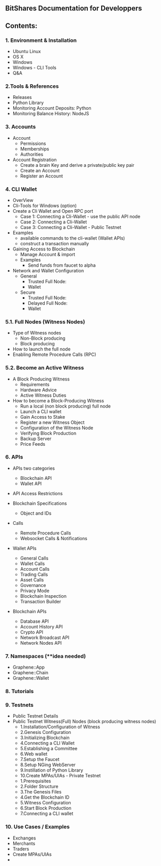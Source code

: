 ## BitShares Documentation for Developpers

## Contents:

### 1. Environment & Installation 
   - Ubuntu Linux
   - OS X
   - Windows
   - Windows - CLI Tools
   - Q&A
### 2.Tools & References 
   - Releases
   - Python Library
   - Monitoring Account Deposits: Python
   - Monitoring Balance History: NodeJS
     
### 3. Accounts
   - Account
      - Permissions
      - Memberships
      - Authorities
   - Account Registration
      - Create a brain Key and derive a private/public key pair
      - Create an Account
      - Register an Account

### 4. CLI Wallet
   - OverView
   - Cli-Tools for Windows (option)
   - Create a Cli Wallet and Open RPC port
      - Case 1: Connecting a Cli-Wallet - use the public API node
      - Case 2: Connecting a Cli-Wallet
      - Case 3: Connecting a Cli-Wallet - Public Testnet
   - Examples 
      - available commands to the cli-wallet (Wallet APIs) 
      - construct a transaction manually
   - Gaining Access to Blockchain
      - Manage Account & import
      - Examples 
         - Send funds from faucet to alpha 
   - Network and Wallet Configuration
      - General 
         - Trusted Full Node:
         - Wallet
      - Secure 
         - Trusted Full Node:
         - Delayed Full Node:
         - Wallet

### 5.1. Full Nodes (Witness Nodes)
   - Type of Witness nodes
      - Non-Block producing
      - Block producing
   - How to launch the full node
   - Enabling Remote Procedure Calls (RPC)

### 5.2. Become an Active Witness
   - A Block Producing Witness
       - Requirements
       - Hardware Advice
       - Active Witness Duties
   - How to become a Block-Producing Witness
       - Run a local (non block producing) full node
       - Launch a CLI wallet
       - Gain Access to Stake
       - Register a new Witness Object
       - Configuration of the Witness Node
       - Verifying Block Production
       - Backup Server
       - Price Feeds

### 6. APIs
   - APIs two categories
      - Blockchain API
      - Wallet API
   - API Access Restrictions
   - Blockchain Specifications
      - Object and IDs
   - Calls
      - Remote Procedure Calls
      - Websocket Calls & Notifications

   - Wallet APIs
      - General Calls
      - Wallet Calls
      - Account Calls
      - Trading Calls
      - Asset Calls
      - Governance
      - Privacy Mode
      - Blockchain Inspection
      - Transaction Builder
   - Blockchain APIs 
      - Database API
      - Account History API
      - Crypto API
      - Network Broadcast API
      - Network Nodes API   
   
### 7. Namespaces (**idea needed)
   - Graphene::App
   - Graphene::Chain
   - Graphene::Wallet
### 8. Tutorials

### 9. Testnets
   - Public Testnet Details
   - Public Testnet Witness(Full) Nodes (block producing witness nodes) 
       - 1.Installation/Configuration of Witness
       - 2.Genesis Configuration
       - 3.Initializing Blockchain
       - 4.Connecting a CLI Wallet
       - 5.Establishing a Committee
       - 6.Web wallet 
       - 7.Setup the Faucet      
       - 8.Setup NGing WebServer 
       - 9.Instillation of Python Library
        - 10.Create MPAs/UIAs
    - Private Testnet
      - 1.Prerequisites
      - 2.Folder Structure
      - 3.The Genesis Files
      - 4.Get the Blockchain ID
      - 5.Witness Configuration
      - 6.Start Block Production
      - 7.Connecting a CLI wallet

### 10. Use Cases / Examples
   - Exchanges
   - Merchants
   - Traders
   - Create MPAs/UIAs
   - 



